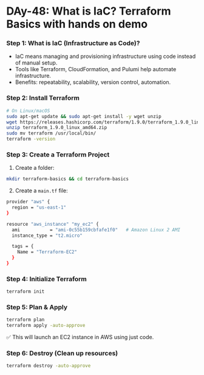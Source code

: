 # DAy-48: What is IaC? Terraform Basics with hands on demo  

### Step 1: What is IaC (Infrastructure as Code)?
 - IaC means managing and provisioning infrastructure using code instead of manual setup.
 - Tools like Terraform, CloudFormation, and Pulumi help automate infrastructure.
 - Benefits: repeatability, scalability, version control, automation.

### Step 2: Install Terraform
```sh
# On Linux/macOS
sudo apt-get update && sudo apt-get install -y wget unzip
wget https://releases.hashicorp.com/terraform/1.9.0/terraform_1.9.0_linux_amd64.zip
unzip terraform_1.9.0_linux_amd64.zip
sudo mv terraform /usr/local/bin/
terraform -version
```

### Step 3: Create a Terraform Project
 1. Create a folder:
```sh
mkdir terraform-basics && cd terraform-basics
```
 2. Create a ```main.tf``` file:
```sh
provider "aws" {
  region = "us-east-1"
}

resource "aws_instance" "my_ec2" {
  ami           = "ami-0c55b159cbfafe1f0"   # Amazon Linux 2 AMI
  instance_type = "t2.micro"

  tags = {
    Name = "Terraform-EC2"
  }
}
```

### Step 4: Initialize Terraform
```sh
terraform init
```

### Step 5: Plan & Apply
```sh
terraform plan
terraform apply -auto-approve
```
✅ This will launch an EC2 instance in AWS using just code.

### Step 6: Destroy (Clean up resources)
```sh
terraform destroy -auto-approve
```
